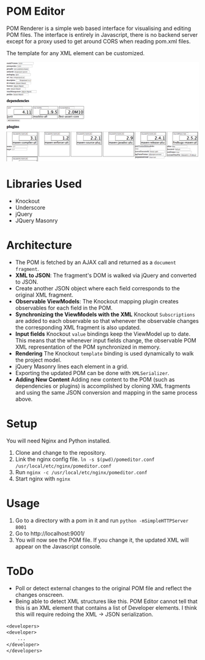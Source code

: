 POM Editor
===

POM Renderer is a simple web based interface for visualising and editing POM files. The interface is entirely in Javascript, there is no backend server except for a proxy used to get around CORS when reading pom.xml files.

The template for any XML element can be customized.

![Dropwizard project dependencies](screenshot.png "Dropwizard project dependencies")


# Libraries Used

 * Knockout
 * Underscore
 * jQuery
 * JQuery Masonry
 
# Architecture

 * The POM is fetched by an AJAX call and returned as a `document fragment`.
 * **XML to JSON**: The fragment's DOM is walked via jQuery and converted to JSON.
 * Create another JSON object where each field corresponds to the original XML fragment.
 * **Observable ViewModels**: The Knockout mapping plugin creates observables for each field in the POM.
 * **Synchronizing the ViewModels with the XML** Knockout `Subscriptions` are added to each observable so that whenever the observable changes the corresponding XML fragment is also updated.
 * **Input fields** Knockout `value` bindings keep the ViewModel up to date. This means that the whenever input fields change, the observable POM XML representation of the POM synchronized in memory.  
 * **Rendering** The Knockout `template` binding is used dynamically to walk the project model.
 * jQuery Masonry lines each element in a grid.
 * Exporting the updated POM can be done with `XMLSerializer`.
 * **Adding New Content** Adding new content to the POM (such as dependencies or plugins) is accomplished by cloning XML fragments and using the same JSON conversion and mapping in the same process above. 
 
# Setup

You will need Nginx and Python installed.

1. Clone and change to the repository.
1. Link the nginx config file. `ln -s $(pwd)/pomeditor.conf /usr/local/etc/nginx/pomeditor.conf`
1. Run `nginx -c /usr/local/etc/nginx/pomeditor.conf`
1. Start nginx with `nginx`

# Usage

1. Go to a directory with a pom in it and run `python -mSimpleHTTPServer 8001`
2. Go to http://localhost:9001/
3. You will now see the POM file. If you change it, the updated XML will appear on the Javascript console.
 
# ToDo

* Poll or detect external changes to the original POM file and reflect the changes onscreen.
* Being able to detect XML structures like this. POM Editor cannot tell that this is an XML element that contains a list of Developer elements. I think this will require redoing the XML -> JSON serialization.

```
<developers>
<developer>
	...
</developer>
</developers>
```

